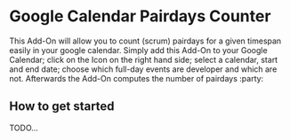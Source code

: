 # Google Calendar Pairdays Counter
This Add-On will allow you to count (scrum) pairdays for a given timespan easily in your google calendar. Simply add this Add-On to your Google Calendar; click on the Icon on the right hand side; select a calendar, start and end date; choose which full-day events are developer and which are not. Afterwards the Add-On computes the number of pairdays :party:

## How to get started
TODO...
